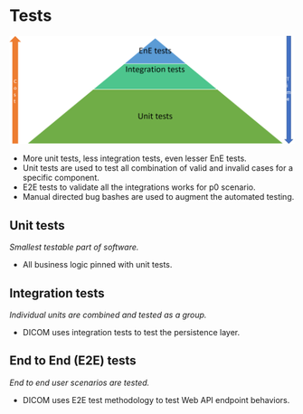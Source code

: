 # Tests

![Testing pyramid](/docs/images/TestPyramid.png)

- More unit tests, less integration tests, even lesser EnE tests.
- Unit tests are used to test all combination of valid and invalid cases for a specific component.
- E2E tests to validate all the integrations works for p0 scenario.
- Manual directed bug bashes are used to augment the automated testing.

## Unit tests
<em>Smallest testable part of software. </em>
- All business logic pinned with unit tests.
 
## Integration tests
<em>Individual units are combined and tested as a group.</em>
- DICOM uses integration tests to test the persistence layer.

## End to End (E2E) tests
<em>End to end user scenarios are tested.</em>
- DICOM uses E2E test methodology to test Web API endpoint behaviors.
